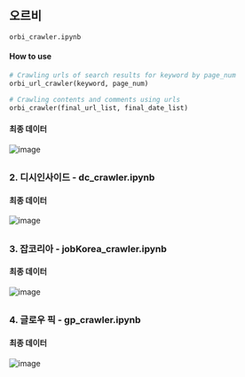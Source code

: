 ## 오르비

```
orbi_crawler.ipynb
```

#### How to use 

```python
# Crawling urls of search results for keyword by page_num
orbi_url_crawler(keyword, page_num)

# Crawling contents and comments using urls
orbi_crawler(final_url_list, final_date_list)
```

#### 최종 데이터
![image](https://user-images.githubusercontent.com/60679596/156315551-c4d2e713-361d-4028-9ba2-6ccd68fa0373.png)



##
### 2. 디시인사이드 - dc_crawler.ipynb


#### 최종 데이터 
![image](https://user-images.githubusercontent.com/60679596/156315810-aec870ad-4116-4a48-a0e9-d78a260f2b3a.png)


##
### 3. 잡코리아 - jobKorea_crawler.ipynb


#### 최종 데이터 
![image](https://user-images.githubusercontent.com/60679596/156315966-948d9a92-cb0a-4cb5-b715-165722d17fea.png)

##
### 4. 글로우 픽 - gp_crawler.ipynb

#### 최종 데이터 
![image](https://user-images.githubusercontent.com/60679596/156319114-523d0c46-60f6-4384-8df9-de55cbff7c34.png)
